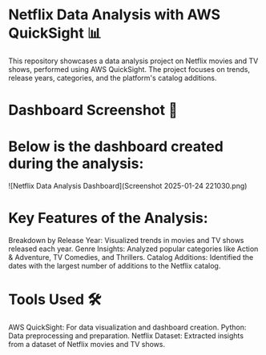# Netflix Data Analysis with AWS QuickSight 📊
This repository showcases a data analysis project on Netflix movies and TV shows, performed using AWS QuickSight. The project focuses on trends, release years, categories, and the platform's catalog additions.

# Dashboard Screenshot 📸
# Below is the dashboard created during the analysis:
![Netflix Data Analysis Dashboard](Screenshot 2025-01-24 221030.png)
# Key Features of the Analysis:
Breakdown by Release Year: Visualized trends in movies and TV shows released each year.
Genre Insights: Analyzed popular categories like Action & Adventure, TV Comedies, and Thrillers.
Catalog Additions: Identified the dates with the largest number of additions to the Netflix catalog.
# Tools Used 🛠️
AWS QuickSight: For data visualization and dashboard creation.
Python: Data preprocessing and preparation.
Netflix Dataset: Extracted insights from a dataset of Netflix movies and TV shows.
